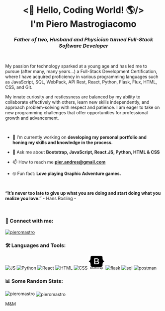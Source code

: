 <!--
Here are some ideas to get you started:

- 👯 I’m looking to collaborate on ...
- 🤔 I’m looking for help with
-->

<div id="header" align="center">
    <h1 align="center"><👋 Hello, Coding World! 🌎/><br>I'm Piero Mastrogiacomo</h1>
    <h3 align="center"><i>Father of two, Husband and Physician turned Full-Stack Software Developer</i></h3>
</div>

<br>

<p>My passion for technology sparked at a young age and has led me to pursue (after many, many years...) a Full-Stack Development Certification, where I have acquired proficiency in various programming languages such as JavaScript, SQL, WebPack, API Rest, React, Python, Flask, Flux, HTML, CSS, and Git.

My innate curiosity and restlessness are balanced by my ability to collaborate effectively with others, learn new skills independently, and approach problem-solving with respect and patience. I am eager to take on new programming challenges that offer opportunities for professional growth and advancement.</p>

<br>

- 🔭 I’m currently working on **developing my personal portfolio and honing my skills and knowledge in the process.**

- 💬 Ask me about **Bootstrap, JavaScript, React.JS, Python, HTML & CSS**

- 📫 How to reach me **pier.andres@gmail.com**

- 🤓 Fun fact: **Love playing Graphic Adventure games.**

<br>

**“It’s never too late to give up what you are doing and start doing what you realize you love.”** - Hans Rosling -

<br>

<h3 align="left">🔌 Connect with me:</h3>
<p align="left">
<a href="https://linkedin.com/in/pieromastro" target="blank"><img align="center" src="https://cdn-icons-png.flaticon.com/512/174/174857.png" alt="pieromastro" height="45" width="45" /></a>
</p>

<h3 align="left">🛠 Languages and Tools:</h3>
<p align="left">
    <img src="https://upload.wikimedia.org/wikipedia/commons/thumb/6/6a/JavaScript-logo.png/600px-JavaScript-logo.png?20120221235433" alt="JS" width="40"/>
    <img src="https://upload.wikimedia.org/wikipedia/commons/thumb/c/c3/Python-logo-notext.svg/1869px-Python-logo-notext.svg.png" alt="Python" width="45"/>
    <img src="https://upload.wikimedia.org/wikipedia/commons/thumb/a/a7/React-icon.svg/2300px-React-icon.svg.png" alt="React" width="50"/>
    <img src="https://cdn.pixabay.com/photo/2017/08/05/11/16/logo-2582748_960_720.png" alt="HTML" width="50"/>
    <img src="https://cdn.pixabay.com/photo/2017/08/05/11/16/logo-2582747_1280.png" alt="CSS" width="50"/>
    <img src="https://raw.githubusercontent.com/devicons/devicon/master/icons/bootstrap/bootstrap-plain-wordmark.svg" alt="bootstrap" width="50" height="45"/>
    <img src="https://cdn.freebiesupply.com/logos/thumbs/2x/flask-logo.png" alt="flask" width="70"/>
    <img src="https://upload.wikimedia.org/wikipedia/commons/8/87/Sql_data_base_with_logo.png" alt="sql" width="90"/>
    <img src="https://uxwing.com/wp-content/themes/uxwing/download/brands-and-social-media/postman-icon.png" alt="postman" width="45"/> </p>

<h3 align="left">📊 Some Random Stats:</h3>
<p><img align="left" src="https://github-readme-stats.vercel.app/api?username=pieromastro&show_icons=true&locale=en" alt="pieromastro" /></p>

<p>&nbsp;<img align="center" src="https://github-readme-stats.vercel.app/api/top-langs?username=pieromastro&show_icons=true&locale=en&layout=compact" alt="pieromastro" /></p>

M&M
